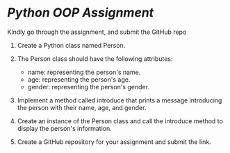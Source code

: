 # _Python OOP Assignment_

Kindly go through the assignment, and submit the GitHub repo

1. Create a Python class named Person.
2. The Person class should have the following attributes:
    - name: representing the person's name.
    - age: representing the person's age.
    - gender: representing the person's gender.

3. Implement a method called introduce that prints a message introducing the person with their name, age, and gender.
4. Create an instance of the Person class and call the introduce method to display the person's information.
5. Create a GitHub repository for your assignment and submit the link.
